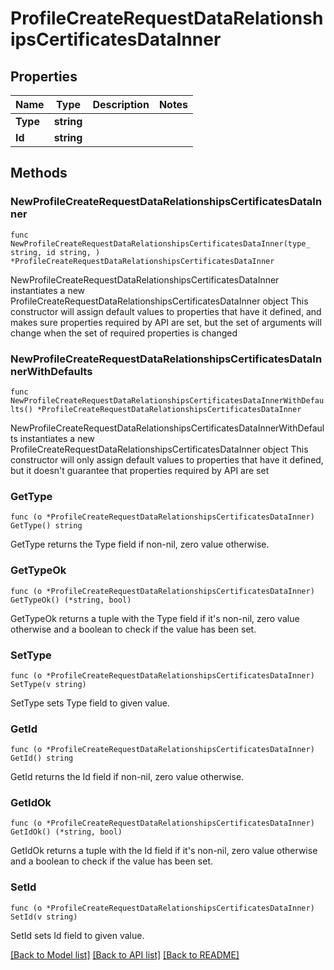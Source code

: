 # ProfileCreateRequestDataRelationshipsCertificatesDataInner

## Properties

Name | Type | Description | Notes
------------ | ------------- | ------------- | -------------
**Type** | **string** |  | 
**Id** | **string** |  | 

## Methods

### NewProfileCreateRequestDataRelationshipsCertificatesDataInner

`func NewProfileCreateRequestDataRelationshipsCertificatesDataInner(type_ string, id string, ) *ProfileCreateRequestDataRelationshipsCertificatesDataInner`

NewProfileCreateRequestDataRelationshipsCertificatesDataInner instantiates a new ProfileCreateRequestDataRelationshipsCertificatesDataInner object
This constructor will assign default values to properties that have it defined,
and makes sure properties required by API are set, but the set of arguments
will change when the set of required properties is changed

### NewProfileCreateRequestDataRelationshipsCertificatesDataInnerWithDefaults

`func NewProfileCreateRequestDataRelationshipsCertificatesDataInnerWithDefaults() *ProfileCreateRequestDataRelationshipsCertificatesDataInner`

NewProfileCreateRequestDataRelationshipsCertificatesDataInnerWithDefaults instantiates a new ProfileCreateRequestDataRelationshipsCertificatesDataInner object
This constructor will only assign default values to properties that have it defined,
but it doesn't guarantee that properties required by API are set

### GetType

`func (o *ProfileCreateRequestDataRelationshipsCertificatesDataInner) GetType() string`

GetType returns the Type field if non-nil, zero value otherwise.

### GetTypeOk

`func (o *ProfileCreateRequestDataRelationshipsCertificatesDataInner) GetTypeOk() (*string, bool)`

GetTypeOk returns a tuple with the Type field if it's non-nil, zero value otherwise
and a boolean to check if the value has been set.

### SetType

`func (o *ProfileCreateRequestDataRelationshipsCertificatesDataInner) SetType(v string)`

SetType sets Type field to given value.


### GetId

`func (o *ProfileCreateRequestDataRelationshipsCertificatesDataInner) GetId() string`

GetId returns the Id field if non-nil, zero value otherwise.

### GetIdOk

`func (o *ProfileCreateRequestDataRelationshipsCertificatesDataInner) GetIdOk() (*string, bool)`

GetIdOk returns a tuple with the Id field if it's non-nil, zero value otherwise
and a boolean to check if the value has been set.

### SetId

`func (o *ProfileCreateRequestDataRelationshipsCertificatesDataInner) SetId(v string)`

SetId sets Id field to given value.



[[Back to Model list]](../README.md#documentation-for-models) [[Back to API list]](../README.md#documentation-for-api-endpoints) [[Back to README]](../README.md)


